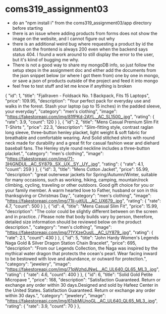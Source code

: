 # coms319_assignment03

- do an "npm install i" from the coms319_assignment03/app directory before starting
- there is an issue where adding products from forms does not show the image on the website, and I cannot figure out why
- there is an additional weird bug where requesting a product by id the status on the frontend is always 200 even when the backend says status 404. I found a work around to still display the error to the user, but it's kiind of bugging me why.
- There is not a good way to share my mongoDB info, so just follow the setup steps in the assignment doc and either add the documents from the json snippet below (or   where I got them from) one by one in mongo, or save a json of products outside of the project and feed it into mongo
- feel free to test stuff and let me know if anything is broken

{
    "id": 1,
    "title": "Fjallraven - Foldsack No. 1 Backpack, Fits 15 Laptops",
    "price": 109.95,
    "description": "Your perfect pack for everyday use and walks in the forest. Stash your laptop (up to 15 inches) in the padded sleeve, your everyday",
    "category": "men's clothing",
    "image": "https://fakestoreapi.com/img/81fPKd-2AYL._AC_SL1500_.jpg",
    "rating": {
      "rate": 3.9,
      "count": 120
    }
  },
  {
    "id": 2,
    "title": "Mens Casual Premium Slim Fit T-Shirts ",
    "price": 22.3,
    "description": "Slim-fitting style, contrast raglan long sleeve, three-button henley placket, light weight & soft fabric for breathable and comfortable wearing. And Solid stitched shirts with round neck made for durability and a great fit for casual fashion wear and diehard baseball fans. The Henley style round neckline includes a three-button placket.",
    "category": "men's clothing",
    "image": "https://fakestoreapi.com/img/71-3HjGNDUL._AC_SY879._SX._UX._SY._UY_.jpg",
    "rating": {
      "rate": 4.1,
      "count": 259
    }
  },
  {
    "id": 3,
    "title": "Mens Cotton Jacket",
    "price": 55.99,
    "description": "great outerwear jackets for Spring/Autumn/Winter, suitable for many occasions, such as working, hiking, camping, mountain/rock climbing, cycling, traveling or other outdoors. Good gift choice for you or your family member. A warm hearted love to Father, husband or son in this thanksgiving or Christmas Day.",
    "category": "men's clothing",
    "image": "https://fakestoreapi.com/img/71li-ujtlUL._AC_UX679_.jpg",
    "rating": {
      "rate": 4.7,
      "count": 500
    }
  },
  {
    "id": 4,
    "title": "Mens Casual Slim Fit",
    "price": 15.99,
    "description": "The color could be slightly different between on the screen and in practice. / Please note that body builds vary by person, therefore, detailed size information should be reviewed below on the product description.",
    "category": "men's clothing",
    "image": "https://fakestoreapi.com/img/71YXzeOuslL._AC_UY879_.jpg",
    "rating": {
      "rate": 2.1,
      "count": 430
    }
  },
  {
    "id": 5,
    "title": "John Hardy Women's Legends Naga Gold & Silver Dragon Station Chain Bracelet",
    "price": 695,
    "description": "From our Legends Collection, the Naga was inspired by the mythical water dragon that protects the ocean's pearl. Wear facing inward to be bestowed with love and abundance, or outward for protection.",
    "category": "jewelery",
    "image": "https://fakestoreapi.com/img/71pWzhdJNwL._AC_UL640_QL65_ML3_.jpg",
    "rating": {
      "rate": 4.6,
      "count": 400
    }
  },
  {
    "id": 6,
    "title": "Solid Gold Petite Micropave ",
    "price": 168,
    "description": "Satisfaction Guaranteed. Return or exchange any order within 30 days.Designed and sold by Hafeez Center in the United States. Satisfaction Guaranteed. Return or exchange any order within 30 days.",
    "category": "jewelery",
    "image": "https://fakestoreapi.com/img/61sbMiUnoGL._AC_UL640_QL65_ML3_.jpg",
    "rating": {
      "rate": 3.9,
      "count": 70
    }
  },